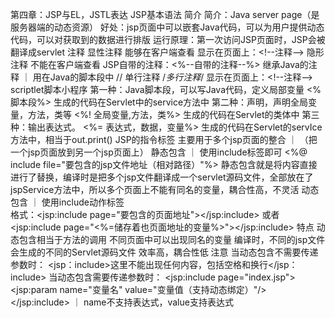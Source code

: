 
第四章：JSP与EL，JSTL表达
    JSP基本语法
        简介
            简介：Java server page（是服务器端的动态资源）
            好处：jsp页面中可以嵌套Java代码，可以为用户提供动态代码，可以对获取到的数据进行排版
            运行原理：第一次访问JSP页面时，JSP会被翻译成servlet
        注释
            显性注释
                能够在客户端查看
                <!--继承的HTML注释-->
                显示在页面上：&lt;!--注释--&gt;
            隐形注释
                不能在客户端查看
                JSP自带的注释：<%--自带的注释--%>
                继承Java的注释
                ｜ 用在Java的脚本段中
                    // 单行注释
                    /*多行注释*/
                显示在页面上：&lt;!--注释--&gt;
        scriptlet脚本小程序
            第一种：Java脚本段，可以写Java代码，定义局部变量
                <%脚本段%>
                生成的代码在Servlet中的service方法中
            第二种：声明，声明全局变量，方法，类等
                <%! 全局变量,方法，类%>
                生成的代码在Servlet的类体中
            第三种：输出表达式。
                <%= 表达式，数据，变量%>
                生成的代码在Servlet的servIce方法中，相当于out.print()
        JSP的指令标签
            主要用于多个jsp页面的整合
            ｜ （把一个jsp页面放到另一个jsp页面上）
                静态包含
                ｜ 使用include标签即可
                    <%@ include file="要包含的jsp文件地址（相对路径）"%>
                    静态包含就是将内容直接进行了替换，编译时是把多个jsp文件翻译成一个servlet源码文件，全部放在了jspService方法中，所以多个页面上不能有同名的变量，耦合性高，不灵活
                动态包含
                ｜ 使用include动作标签                                  
                    格式：<jsp:include page="要包含的页面地址"></jsp:include> 或者<jsp:include page="<%=储存着也页面地址的变量%>"></jsp:include>
                    特点
                        动态包含相当于方法的调用
                        不同页面中可以出现同名的变量
                        编译时，不同的jsp文件会生成的不同的Servlet源码文件
                        效率高，耦合性低
                    注意
                        当动态包含不需要传递参数时：
                            <jsp：include>这里不能出现任何内容，包括空格和换行</jsp：include>
                        当动态包含需要传递参数时：
                            <jsp:include page="index.jsp"><jsp:param name="变量名" value="变量值（支持动态绑定）"/></jsp:include>
                            ｜ name不支持表达式，value支持表达式







